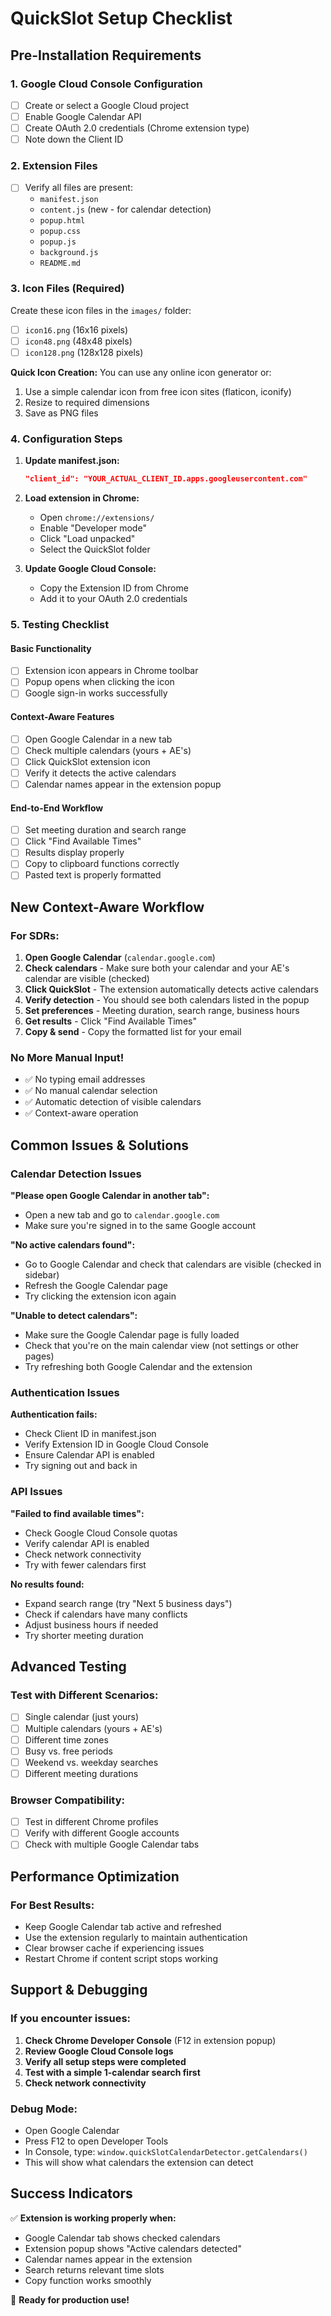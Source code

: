 # QuickSlot Setup Checklist

## Pre-Installation Requirements

### 1. Google Cloud Console Configuration
- [ ] Create or select a Google Cloud project
- [ ] Enable Google Calendar API
- [ ] Create OAuth 2.0 credentials (Chrome extension type)
- [ ] Note down the Client ID

### 2. Extension Files
- [ ] Verify all files are present:
  - `manifest.json`
  - `content.js` (new - for calendar detection)
  - `popup.html`
  - `popup.css` 
  - `popup.js`
  - `background.js`
  - `README.md`

### 3. Icon Files (Required)
Create these icon files in the `images/` folder:
- [ ] `icon16.png` (16x16 pixels)
- [ ] `icon48.png` (48x48 pixels)  
- [ ] `icon128.png` (128x128 pixels)

**Quick Icon Creation:**
You can use any online icon generator or:
1. Use a simple calendar icon from free icon sites (flaticon, iconify)
2. Resize to required dimensions
3. Save as PNG files

### 4. Configuration Steps

1. **Update manifest.json:**
   ```json
   "client_id": "YOUR_ACTUAL_CLIENT_ID.apps.googleusercontent.com"
   ```

2. **Load extension in Chrome:**
   - Open `chrome://extensions/`
   - Enable "Developer mode"
   - Click "Load unpacked"
   - Select the QuickSlot folder

3. **Update Google Cloud Console:**
   - Copy the Extension ID from Chrome
   - Add it to your OAuth 2.0 credentials

### 5. Testing Checklist

#### Basic Functionality
- [ ] Extension icon appears in Chrome toolbar
- [ ] Popup opens when clicking the icon
- [ ] Google sign-in works successfully

#### Context-Aware Features
- [ ] Open Google Calendar in a new tab
- [ ] Check multiple calendars (yours + AE's)
- [ ] Click QuickSlot extension icon
- [ ] Verify it detects the active calendars
- [ ] Calendar names appear in the extension popup

#### End-to-End Workflow
- [ ] Set meeting duration and search range
- [ ] Click "Find Available Times"
- [ ] Results display properly
- [ ] Copy to clipboard functions correctly
- [ ] Pasted text is properly formatted

## New Context-Aware Workflow

### For SDRs:
1. **Open Google Calendar** (`calendar.google.com`)
2. **Check calendars** - Make sure both your calendar and your AE's calendar are visible (checked)
3. **Click QuickSlot** - The extension automatically detects active calendars
4. **Verify detection** - You should see both calendars listed in the popup
5. **Set preferences** - Meeting duration, search range, business hours
6. **Get results** - Click "Find Available Times"
7. **Copy & send** - Copy the formatted list for your email

### No More Manual Input!
- ✅ No typing email addresses
- ✅ No manual calendar selection
- ✅ Automatic detection of visible calendars
- ✅ Context-aware operation

## Common Issues & Solutions

### Calendar Detection Issues

**"Please open Google Calendar in another tab":**
- Open a new tab and go to `calendar.google.com`
- Make sure you're signed in to the same Google account

**"No active calendars found":**
- Go to Google Calendar and check that calendars are visible (checked in sidebar)
- Refresh the Google Calendar page
- Try clicking the extension icon again

**"Unable to detect calendars":**
- Make sure the Google Calendar page is fully loaded
- Check that you're on the main calendar view (not settings or other pages)
- Try refreshing both Google Calendar and the extension

### Authentication Issues

**Authentication fails:**
- Check Client ID in manifest.json
- Verify Extension ID in Google Cloud Console
- Ensure Calendar API is enabled
- Try signing out and back in

### API Issues

**"Failed to find available times":**
- Check Google Cloud Console quotas
- Verify calendar API is enabled
- Check network connectivity
- Try with fewer calendars first

**No results found:**
- Expand search range (try "Next 5 business days")
- Check if calendars have many conflicts
- Adjust business hours if needed
- Try shorter meeting duration

## Advanced Testing

### Test with Different Scenarios:
- [ ] Single calendar (just yours)
- [ ] Multiple calendars (yours + AE's)
- [ ] Different time zones
- [ ] Busy vs. free periods
- [ ] Weekend vs. weekday searches
- [ ] Different meeting durations

### Browser Compatibility:
- [ ] Test in different Chrome profiles
- [ ] Verify with different Google accounts
- [ ] Check with multiple Google Calendar tabs

## Performance Optimization

### For Best Results:
- Keep Google Calendar tab active and refreshed
- Use the extension regularly to maintain authentication
- Clear browser cache if experiencing issues
- Restart Chrome if content script stops working

## Support & Debugging

### If you encounter issues:
1. **Check Chrome Developer Console** (F12 in extension popup)
2. **Review Google Cloud Console logs**
3. **Verify all setup steps were completed**
4. **Test with a simple 1-calendar search first**
5. **Check network connectivity**

### Debug Mode:
- Open Google Calendar
- Press F12 to open Developer Tools
- In Console, type: `window.quickSlotCalendarDetector.getCalendars()`
- This will show what calendars the extension can detect

## Success Indicators

✅ **Extension is working properly when:**
- Google Calendar tab shows checked calendars
- Extension popup shows "Active calendars detected"
- Calendar names appear in the extension
- Search returns relevant time slots
- Copy function works smoothly

🎉 **Ready for production use!**
